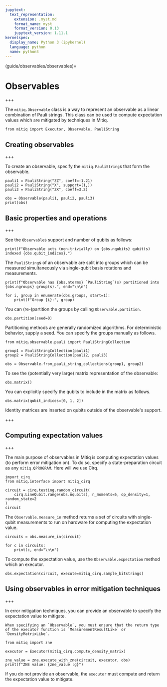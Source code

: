 ```yaml
---
jupytext:
  text_representation:
    extension: .myst.md
    format_name: myst
    format_version: 0.13
    jupytext_version: 1.11.1
kernelspec:
  display_name: Python 3 (ipykernel)
  language: python
  name: python3
---
```


(guide/observables/observables)=
# Observables

+++

The `mitiq.Observable` class is a way to represent an observable as a linear combination of Pauli strings. This class can be used to compute expectation values which are mitigated by techniques in Mitiq.

```{code-cell} ipython3
from mitiq import Executor, Observable, PauliString
```

## Creating observables

+++

To create an observable, specify the `mitiq.PauliString`s that form the observable.

```{code-cell} ipython3
pauli1 = PauliString("ZZ", coeff=-1.21)
pauli2 = PauliString("X", support=(1,))
pauli3 = PauliString("ZX", coeff=3.2)

obs = Observable(pauli1, pauli2, pauli3)
print(obs)
```

## Basic properties and operations

+++

See the `Observable`s support and number of qubits as follows:

```{code-cell} ipython3
print(f"Observable acts (non-trivially) on {obs.nqubits} qubit(s) indexed {obs.qubit_indices}.")
```

The `PauliString`s of an observable are split into groups which can be measured simultaneously via single-qubit basis rotations and measurements.

```{code-cell} ipython3
print(f"Observable has {obs.nterms} `PauliString`(s) partitioned into {obs.ngroups} group(s).", end="\n\n")

for i, group in enumerate(obs.groups, start=1):
    print(f"Group {i}:", group)
```

You can (re-)partition the groups by calling `Observable.partition`.

```{code-cell} ipython3
obs.partition(seed=0)
```

Partitioning methods are generally randomized algorithms. For deterministic behavior, supply a seed. You can specify the groups manually as follows.

```{code-cell} ipython3
from mitiq.observable.pauli import PauliStringCollection

group1 = PauliStringCollection(pauli1)
group2 = PauliStringCollection(pauli2, pauli3)

obs = Observable.from_pauli_string_collections(group1, group2)
```

To see the (potentially very large) matrix representation of the observable:

```{code-cell} ipython3
obs.matrix()
```

You can explicitly specify the qubits to include in the matrix as follows.

```{code-cell} ipython3
obs.matrix(qubit_indices=[0, 1, 2])
```

Identity matrices are inserted on qubits outside of the observable's support.

+++

## Computing expectation values

+++

The main purpose of observables in Mitiq is computing expectation values (to perform error mitigation on). To do so, specify a state-preparation circuit as any `mitiq.QPROGRAM`. Here will we use Cirq.

```{code-cell} ipython3
import cirq
from mitiq.interface import mitiq_cirq
```

```{code-cell} ipython3
circuit = cirq.testing.random_circuit(
    cirq.LineQubit.range(obs.nqubits), n_moments=5, op_density=1, random_state=2
)
circuit
```

The `Observable.measure_in` method returns a set of circuits with single-qubit measurements to run on hardware for computing the expectation value.

```{code-cell} ipython3
circuits = obs.measure_in(circuit)

for c in circuits:
    print(c, end="\n\n")
```

To compute the expectation value, use the `Observable.expectation` method which an executor.

```{code-cell} ipython3
obs.expectation(circuit, execute=mitiq_cirq.sample_bitstrings)
```

## Using observables in error mitigation techniques

+++

In error mitigation techniques, you can provide an observable to specify the expectation value to mitigate.

```{admonition} Note:
When specifying an `Observable`, you must ensure that the return type of the executor function is `MeasurementResultLike` or `DensityMatrixLike`.
```

```{code-cell} ipython3
from mitiq import zne
```

```{code-cell} ipython3
executor = Executor(mitiq_cirq.compute_density_matrix)

zne_value = zne.execute_with_zne(circuit, executor, obs)
print(f"ZNE value: {zne_value :g}")
```

If you do not provide an observable, the `executor` must compute and return the expectation value to mitigate.
